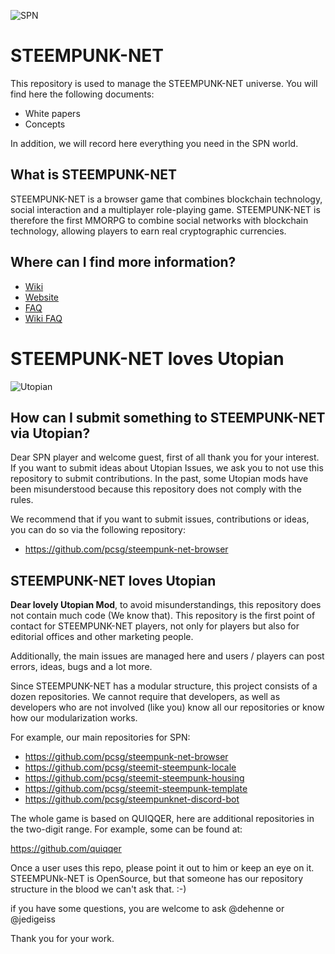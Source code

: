 ![SPN](https://steemit-production-imageproxy-thumbnail.s3.amazonaws.com/U5dt7rsTaPcdTdSHf6YVDubmbyhjfdd_1680x8400)


STEEMPUNK-NET
======

This repository is used to manage the STEEMPUNK-NET universe. 
You will find here the following documents:

- White papers
- Concepts

In addition, we will record here everything you need in the SPN world.


What is STEEMPUNK-NET
------

STEEMPUNK-NET is a browser game that combines blockchain technology, social interaction and a multiplayer role-playing game. 
STEEMPUNK-NET is therefore the first MMORPG to combine social networks with blockchain technology, 
allowing players to earn real cryptographic currencies.


Where can I find more information?
------

- [Wiki](https://github.com/pcsg/steempunknet/wiki)
- [Website](https://www.steempunk.net/)
- [FAQ](https://www.steempunk.net/FAQ)
- [Wiki FAQ](https://github.com/pcsg/steempunknet/wiki/faq-v1)

STEEMPUNK-NET loves Utopian
======

![Utopian](https://utopian.io/img/utopian-sole.png)

How can I submit something to STEEMPUNK-NET via Utopian?
------

Dear SPN player and welcome guest, first of all thank you for your interest. If you want to submit ideas about Utopian Issues, we ask you to not use this repository to submit contributions. In the past, some Utopian mods have been misunderstood because this repository does not comply with the rules.

We recommend that if you want to submit issues, contributions or ideas, you can do so via the following repository:

- https://github.com/pcsg/steempunk-net-browser


STEEMPUNK-NET loves Utopian
------

**Dear lovely Utopian Mod**, to avoid misunderstandings, this repository does not contain much code (We know that). This repository is the first point of contact for STEEMPUNK-NET players, not only for players but also for editorial offices and other marketing people.

Additionally, the main issues are managed here and users / players can post errors, ideas, bugs and a lot more.

Since STEEMPUNK-NET has a modular structure, this project consists of a dozen repositories.
We cannot require that developers, as well as developers who are not involved (like you) know all our repositories or know how our modularization works.

For example, our main repositories for SPN:

- https://github.com/pcsg/steempunk-net-browser
- https://github.com/pcsg/steemit-steempunk-locale
- https://github.com/pcsg/steemit-steempunk-housing
- https://github.com/pcsg/steemit-steempunk-template
- https://github.com/pcsg/steempunknet-discord-bot


The whole game is based on QUIQQER, here are additional repositories in the two-digit range. For example, some can be found at:

https://github.com/quiqqer

Once a user uses this repo, please point it out to him or keep an eye on it. STEEMPUNk-NET is OpenSource, but that someone has our repository structure in the blood we can't ask that. :-)

if you have some questions, you are welcome to ask @dehenne or @jedigeiss

Thank you for your work.
